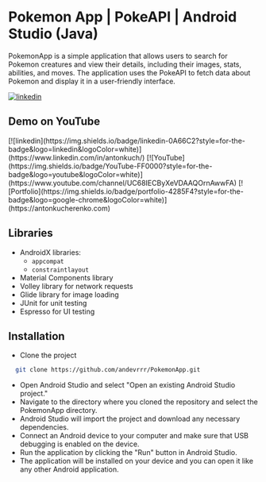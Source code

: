 
# Pokemon App | PokeAPI | Android Studio (Java)

PokemonApp is a simple application that allows users to search for Pokemon creatures and view their details, including their images, stats, abilities, and moves. The application uses the PokeAPI to fetch data about Pokemon and display it in a user-friendly interface.


[![linkedin](https://img.shields.io/badge/linkedin-0A66C2?style=for-the-badge&logo=linkedin&logoColor=white)](https://www.linkedin.com/in/antonkuch/)



## Demo on YouTube

<div style="display:flex; flex-wrap:wrap; justify-content:space-between;">
    [![linkedin](https://img.shields.io/badge/linkedin-0A66C2?style=for-the-badge&logo=linkedin&logoColor=white)](https://www.linkedin.com/in/antonkuch/)
    [![YouTube](https://img.shields.io/badge/YouTube-FF0000?style=for-the-badge&logo=youtube&logoColor=white)](https://www.youtube.com/channel/UC68IECByXeVDAAQOrnAwwFA)
    [![Portfolio](https://img.shields.io/badge/portfolio-4285F4?style=for-the-badge&logo=google-chrome&logoColor=white)](https://antonkucherenko.com)
</div>

## Libraries

- AndroidX libraries:
  - `appcompat`
  - `constraintlayout`
- Material Components library
- Volley library for network requests
- Glide library for image loading
- JUnit for unit testing
- Espresso for UI testing

## Installation

- Clone the project

```bash
  git clone https://github.com/andevrrr/PokemonApp.git
```

- Open Android Studio and select "Open an existing Android Studio project."
- Navigate to the directory where you cloned the repository and select the PokemonApp directory.
- Android Studio will import the project and download any necessary dependencies.
- Connect an Android device to your computer and make sure that USB debugging is enabled on the device.
- Run the application by clicking the "Run" button in Android Studio.
- The application will be installed on your device and you can open it like any other Android application.
